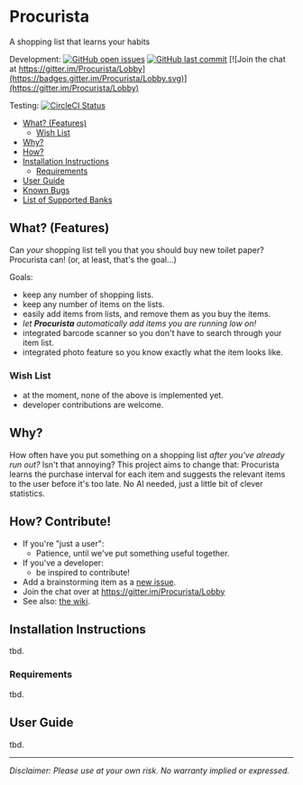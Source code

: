 # Procurista
A shopping list that learns your habits

Development: 
[![GitHub open issues](https://img.shields.io/github/issues-raw/torbengb/Procurista.svg)](https://github.com/torbengb/Procurista/issues)
[![GitHub last commit](https://img.shields.io/github/last-commit/torbengb/Procurista.svg)](https://github.com/torbengb/Procurista/commits/develop)
[![Join the chat at https://gitter.im/Procurista/Lobby](https://badges.gitter.im/Procurista/Lobby.svg)](https://gitter.im/Procurista/Lobby)

Testing:
[![CircleCI Status](https://circleci.com/gh/torbengb/Procurista/tree/develop.svg?style=shield)](https://circleci.com/gh/torbengb/Procurista/tree/develop)


- [What? (Features)](#what)
  - [Wish List](#wishlist)
- [Why?](#why)
- [How?](#how)
- [Installation Instructions](#install)
  - [Requirements](#requirements)
- [User Guide](#userguide)
- [Known Bugs](#knownbugs)
- [List of Supported Banks](#formats)

## <a name="what"></a>What? (Features)

Can *your* shopping list tell you that you should buy new toilet paper? Procurista can! (or, at least, that's the goal...)

Goals: 

- keep any number of shopping lists.
- keep any number of items on the lists.
- easily add items from lists, and remove them as you buy the items.
- *let **Procurista** automatically add items you are running low on!*
- integrated barcode scanner so you don't have to search through your item list.
- integrated photo feature so you know exactly what the item looks like.

### <a name="wishlist"></a>Wish List

- at the moment, none of the above is implemented yet.
- developer contributions are welcome.

## <a name="why"></a>Why?

How often have you put something on a shopping list *after you've already run out?* Isn't that annoying? This project aims to change that: Procurista learns the purchase interval for each item and suggests the relevant items to the user before it's too late. No AI needed, just a little bit of clever statistics.

## <a name="how"></a>How? Contribute!

- If you're "just a user":
  - Patience, until we've put something useful together.
- If you've a developer:
  - be inspired to contribute!
- Add a brainstorming item as a [new issue](https://github.com/torbengb/Procurista/issues/new).
- Join the chat over at https://gitter.im/Procurista/Lobby
- See also: [the wiki](https://github.com/torbengb/Procurista/wiki).

## <a name=install></a>Installation Instructions

tbd.

### <a name="requirements"></a>Requirements

tbd.

## <a name="userguide"></a>User Guide

tbd.

----

*Disclaimer: Please use at your own risk. No warranty implied or expressed.*
